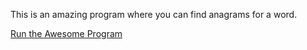 This is an amazing program where you can find anagrams for a word.

<a href='AnagramS.jar?raw=true'>Run the Awesome Program</a>
